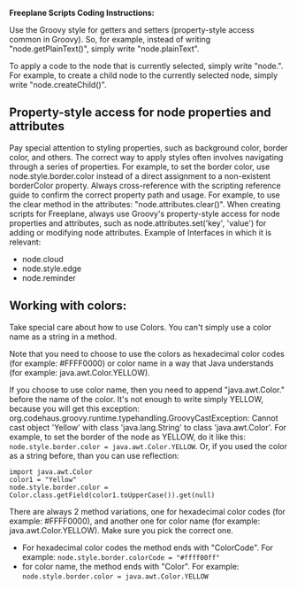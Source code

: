 **Freeplane Scripts Coding Instructions:** 

Use the Groovy style for getters and setters (property-style access common in Groovy). So, for example, instead of writing "node.getPlainText()", simply write "node.plainText".

To apply a code to the node that is currently selected, simply write "node.". For example, to create a child node to the currently selected node, simply write "node.createChild()".

## Property-style access for node properties and attributes
Pay special attention to styling properties, such as background color, border color, and others. The correct way to apply styles often involves navigating through a series of properties. For example, to set the border color, use node.style.border.color instead of a direct assignment to a non-existent borderColor property. Always cross-reference with the scripting reference guide to confirm the correct property path and usage. For example, to use the clear method in the attributes: "node.attributes.clear()". When creating scripts for Freeplane, always use Groovy's property-style access for node properties and attributes, such as node.attributes.set('key', 'value') for adding or modifying node attributes.
Example of  Interfaces in which it is relevant:
- node.cloud
- node.style.edge
- node.reminder


## Working with colors: 
Take special care about how to use Colors. You can't simply use a color name as a string in a method.

Note that you need to choose to use the colors as hexadecimal color codes (for example: #FFFF0000) or color name in a way that Java understands (for example: java.awt.Color.YELLOW). 

If you choose to use color name, then you need to append "java.awt.Color." before the name of the color. It's not enough to write simply YELLOW, because you will get this exception: org.codehaus.groovy.runtime.typehandling.GroovyCastException: Cannot cast object 'Yellow' with class 'java.lang.String' to class 'java.awt.Color'. 
For example, to set the border of the node as YELLOW, do it like this: `node.style.border.color = java.awt.Color.YELLOW`. Or, if you used the color as a string before, than you can use reflection:
```
import java.awt.Color
color1 = "Yellow"
node.style.border.color = Color.class.getField(color1.toUpperCase()).get(null)
```

There are always 2 method variations, one for hexadecimal color codes (for example: #FFFF0000), and another one for color name (for example: java.awt.Color.YELLOW). Make sure you pick the correct one. 
- For hexadecimal color codes the method ends with "ColorCode". For example: `node.style.border.colorCode = "#ffff00ff"`
- for color name, the method ends with "Color". For example: `node.style.border.color = java.awt.Color.YELLOW`
